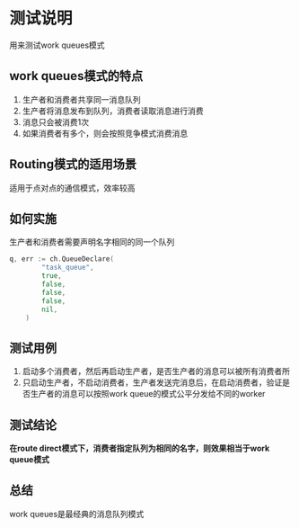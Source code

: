 # 测试说明

用来测试work queues模式

## work queues模式的特点

1. 生产者和消费者共享同一消息队列
2. 生产者将消息发布到队列，消费者读取消息进行消费
3. 消息只会被消费1次
4. 如果消费者有多个，则会按照竞争模式消费消息

## Routing模式的适用场景

适用于点对点的通信模式，效率较高

## 如何实施

生产者和消费者需要声明名字相同的同一个队列
```go
q, err := ch.QueueDeclare(
		"task_queue",
		true,
		false,
		false,
		false,
		nil,
	)
```

## 测试用例

1. 启动多个消费者，然后再启动生产者，是否生产者的消息可以被所有消费者所
2. 只启动生产者，不启动消费者，生产者发送完消息后，在启动消费者，验证是否生产者的消息可以按照work queue的模式公平分发给不同的worker

## 测试结论

**在route direct模式下，消费者指定队列为相同的名字，则效果相当于work queue模式**

## 总结

work queues是最经典的消息队列模式
